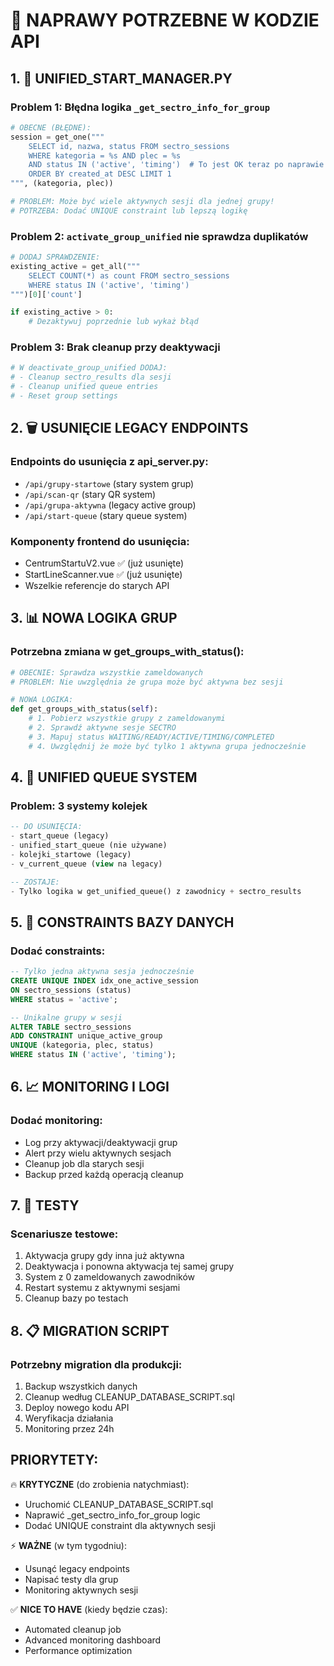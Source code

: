 # 🔧 NAPRAWY POTRZEBNE W KODZIE API

## 1. 🚨 UNIFIED_START_MANAGER.PY

### Problem 1: Błędna logika `_get_sectro_info_for_group`
```python
# OBECNE (BŁĘDNE):
session = get_one("""
    SELECT id, nazwa, status FROM sectro_sessions 
    WHERE kategoria = %s AND plec = %s 
    AND status IN ('active', 'timing')  # To jest OK teraz po naprawie
    ORDER BY created_at DESC LIMIT 1
""", (kategoria, plec))

# PROBLEM: Może być wiele aktywnych sesji dla jednej grupy!
# POTRZEBA: Dodać UNIQUE constraint lub lepszą logikę
```

### Problem 2: `activate_group_unified` nie sprawdza duplikatów
```python
# DODAJ SPRAWDZENIE:
existing_active = get_all("""
    SELECT COUNT(*) as count FROM sectro_sessions 
    WHERE status IN ('active', 'timing')
""")[0]['count']

if existing_active > 0:
    # Dezaktywuj poprzednie lub wykaż błąd
```

### Problem 3: Brak cleanup przy deaktywacji
```python
# W deactivate_group_unified DODAJ:
# - Cleanup sectro_results dla sesji
# - Cleanup unified queue entries  
# - Reset group settings
```

## 2. 🗑️ USUNIĘCIE LEGACY ENDPOINTS

### Endpoints do usunięcia z api_server.py:
- `/api/grupy-startowe` (stary system grup)
- `/api/scan-qr` (stary QR system)  
- `/api/grupa-aktywna` (legacy active group)
- `/api/start-queue` (stary queue system)

### Komponenty frontend do usunięcia:
- CentrumStartuV2.vue ✅ (już usunięte)
- StartLineScanner.vue ✅ (już usunięte)
- Wszelkie referencje do starych API

## 3. 📊 NOWA LOGIKA GRUP

### Potrzebna zmiana w get_groups_with_status():
```python
# OBECNIE: Sprawdza wszystkie zameldowanych
# PROBLEM: Nie uwzględnia że grupa może być aktywna bez sesji

# NOWA LOGIKA:
def get_groups_with_status(self):
    # 1. Pobierz wszystkie grupy z zameldowanymi
    # 2. Sprawdź aktywne sesje SECTRO  
    # 3. Mapuj status WAITING/READY/ACTIVE/TIMING/COMPLETED
    # 4. Uwzględnij że może być tylko 1 aktywna grupa jednocześnie
```

## 4. 🔄 UNIFIED QUEUE SYSTEM

### Problem: 3 systemy kolejek
```sql
-- DO USUNIĘCIA:
- start_queue (legacy)
- unified_start_queue (nie używane)
- kolejki_startowe (legacy)
- v_current_queue (view na legacy)

-- ZOSTAJE:
- Tylko logika w get_unified_queue() z zawodnicy + sectro_results
```

## 5. 🏁 CONSTRAINTS BAZY DANYCH

### Dodać constraints:
```sql
-- Tylko jedna aktywna sesja jednocześnie
CREATE UNIQUE INDEX idx_one_active_session 
ON sectro_sessions (status) 
WHERE status = 'active';

-- Unikalne grupy w sesji
ALTER TABLE sectro_sessions 
ADD CONSTRAINT unique_active_group 
UNIQUE (kategoria, plec, status) 
WHERE status IN ('active', 'timing');
```

## 6. 📈 MONITORING I LOGI

### Dodać monitoring:
- Log przy aktywacji/deaktywacji grup
- Alert przy wielu aktywnych sesjach  
- Cleanup job dla starych sesji
- Backup przed każdą operacją cleanup

## 7. 🧪 TESTY

### Scenariusze testowe:
1. Aktywacja grupy gdy inna już aktywna
2. Deaktywacja i ponowna aktywacja tej samej grupy
3. System z 0 zameldowanych zawodników
4. Restart systemu z aktywnymi sesjami
5. Cleanup bazy po testach

## 8. 📋 MIGRATION SCRIPT

### Potrzebny migration dla produkcji:
1. Backup wszystkich danych
2. Cleanup według CLEANUP_DATABASE_SCRIPT.sql
3. Deploy nowego kodu API
4. Weryfikacja działania
5. Monitoring przez 24h

## PRIORYTETY:

🔥 **KRYTYCZNE** (do zrobienia natychmiast):
- Uruchomić CLEANUP_DATABASE_SCRIPT.sql
- Naprawić _get_sectro_info_for_group logic
- Dodać UNIQUE constraint dla aktywnych sesji

⚡ **WAŻNE** (w tym tygodniu):  
- Usunąć legacy endpoints
- Napisać testy dla grup
- Monitoring aktywnych sesji

✅ **NICE TO HAVE** (kiedy będzie czas):
- Automated cleanup job
- Advanced monitoring dashboard
- Performance optimization 